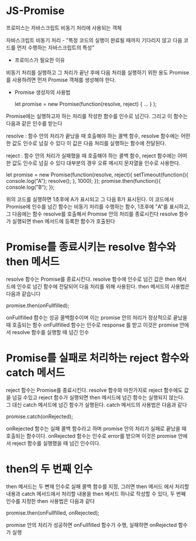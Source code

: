 # JS-Promise

프로미스는 자바스크립트 비동기 처리에 사용되는 객체

자바스크립트 비동기 처리 - "특정 코드의 실행이 완료될 때까지 기다리지 않고 다음 코드를 먼저 수행하는 자바스크립트의 특성"

+ 프로미스가 필요한 이유

비동기 처리를 실행하고 그 처리가 끝난 후에 다음 처리를 실행하기 위한 용도
Promise를 사용하려면 먼저 Promise 객체를 생성해야 한다. 

+ Promise 생성자의 사용법

    let promise = new Promise(function(resolve, reject) { ... } );

Promise에는 실행하고자 하는 처리를 작성한 함수를 인수로 넘긴다. 그리고 이 함수는 다음과 같은 인수를 받는다

resolve : 함수 안의 처리가 끝났을 때 호출해야 하는 콜백 함수, resolve 함수에는 어떤한 값도 인수로 넘길 수 있다
          이 값은 다음 처리를 실행하는 함수에 전달된다.
          
reject : 함수 안의 처리가 실패했을 때 호출해야 하는 콜백 함수, reject 함수에는 어떠한 값도 인수로 넘길 수 있다
         대부분의 경우 오류 메시지 문자열을 인수로 사용한다.


let promise = new Promise(function(resolve, reject){
    setTimeout(function(){
        console.log("A");
        resolve();
    }, 1000);
});
promise.then(function(){
    console.log("B");
});

위의 코드를 실행하면 1초후에 A가 표시되고 그 다음 B가 표시된다. 이 코드에서 Promise에 인수를 넘긴 함수는 비동기 처리를 수행하는 함수,
1초후에 "A"를 표시하고, 그 다음에는 함수 resolve를 호출해서  Promise 안의 처리를 종료시킨다 resolve 함수가 실행되면 then 메서드에
등록한 함수가 호출된다

# Promise를 종료시키는 resolve 함수와 then 메서드

resolve 함수는 Promise를 종료시킨다. resolve 함수에 인수로 넘긴 값은 then 메서드에 인수로 넘긴 함수에 전달되어
다음 처리를 위해 사용된다. then 메서드의 사용법은 다음과 같습니다

promise.then(onFullfilled);

onFullfilled 함수는 성공 콜백함수이며 이는 promise 안의 처리가 정상적으로 끝났을 때 호출되는 함수
onFullfilled 함수는 인수로 response 를 받고 이것은 promise 안에서 resolve 함수를 실행할 때 넘긴 인수

# Promise를 실패로 처리하는 reject 함수와 catch 메서드

reject 함수는 Promise를 종료시킨다. resolve 함수와 마찬가지로 reject 함수에도 값을 넘길 수있고 reject 함수가 실행되면
then 메서드에 넘긴 함수는 실행되지 않는다. 그 대신 catch 메서드에 넘긴 함수가 실행된다. catch 메서드의 사용법은 다음과 같다

promise.catch(onRejected);

onRejected 함수는 실패 콜백 함수라고 하며 promise 안의 처리가 실패로 끝났을 때 호출되는 함수이다. onRejected 함수는
인수로 error를 받으며 이것은 promise 안에서 reject 함수를 실행했을 때 넘긴 인수이다.

# then의 두 번째 인수 

then 메서드는 두 뻔재 인수로 실패 콜백 함수를 지정, 그러면 then 메서드 에서 처리할 내용과 catch 메서드에서 처리할 내용을
then 메서드 하나로 작성할 수 있다, 두 번째 인수를 지정한 then 사용법은 다음과 같다

promise.then(onFullfilled, onRejected);

promise 안의 처리가 성공하면 onFullfilled 함수가 수행, 실패하면 onRejected 함수가 실행
